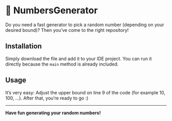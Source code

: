 # 🎲 NumbersGenerator

Do you need a fast generator to pick a random number (depending on your desired bound)? Then you’ve come to the right repository!

## Installation

Simply download the file and add it to your IDE project. You can run it directly because the `main` method is already included.

## Usage

It’s very easy: Adjust the upper bound on line 9 of the code (for example 10, 100, ...). After that, you’re ready to go :)

---

**Have fun generating your random numbers!**
